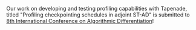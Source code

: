 Our work on developing and testing profiling capabilities with Tapenade, titled "Profiling checkpointing schedules in adjoint ST-AD" is submitted to <a href="">8th International Conference on Algorithmic Differentiation</a>!
